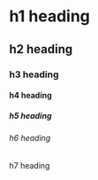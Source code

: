 # h1 heading
## h2 heading
### h3 heading
#### h4 heading 
##### h5 heading
###### h6 heading
h7 heading
